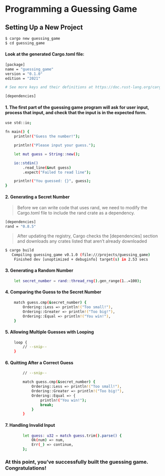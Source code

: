 # Programming a Guessing Game
## Setting Up a New Project
  ```bash
  $ cargo new guessing_game
  $ cd guessing_game
  ```
#### Look at the generated Cargo.toml file:
  ```bash
  [package]
  name = "guessing_game"
  version = "0.1.0"
  edition = "2021"
  
  # See more keys and their definitions at https://doc.rust-lang.org/cargo/reference/manifest.html
  
  [dependencies]
  ```
#### 1. The first part of the guessing game program will ask for user input, process that input, and check that the input is in the expected form. 
  ```bash
  use std::io;
  
  fn main() {
      println!("Guess the number!");
  
      println!("Please input your guess.");
  
      let mut guess = String::new();
  
      io::stdin()
          .read_line(&mut guess)
          .expect("Failed to read line");
  
      println!("You guessed: {}", guess);
  }
  ```
#### 2. Generating a Secret Number
> Before we can write code that uses rand, we need to modify the Cargo.toml file to include the rand crate as a dependency. 
  ```bash
  [dependencies]
  rand = "0.8.5"
  ```
> After updating the registry, Cargo checks the [dependencies] section and downloads any crates listed that aren’t already downloaded
  ```bash
  $ cargo build
     Compiling guessing_game v0.1.0 (file:///projects/guessing_game)
      Finished dev [unoptimized + debuginfo] target(s) in 2.53 secs
  ```
#### 3. Generating a Random Number
  ```bash
      let secret_number = rand::thread_rng().gen_range(1..=100);
  ```
#### 4. Comparing the Guess to the Secret Number
  ```bash
      match guess.cmp(&secret_number) {
          Ordering::Less => println!("Too small!"),
          Ordering::Greater => println!("Too big!"),
          Ordering::Equal => println!("You win!"),
      }
  ```

#### 5. Allowing Multiple Guesses with Looping
  ```bash
      loop {
          // --snip--
      }
  ```

#### 6. Quitting After a Correct Guess
  ```bash
          // --snip--
  
          match guess.cmp(&secret_number) {
              Ordering::Less => println!("Too small!"),
              Ordering::Greater => println!("Too big!"),
              Ordering::Equal => {
                  println!("You win!");
                  break;
              }
          }
  ```

#### 7. Handling Invalid Input
  ```bash
          let guess: u32 = match guess.trim().parse() {
              Ok(num) => num,
              Err(_) => continue,
          };
  ```

### At this point, you’ve successfully built the guessing game. Congratulations!
